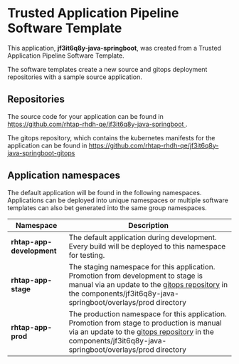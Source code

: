 # Trusted Application Pipeline Software Template

This application, **jf3it6q8y-java-springboot**, was created from a Trusted Application Pipeline Software Template.

The software templates create a new source and gitops deployment repositories with a sample source application. 

## Repositories

The source code for your application can be found in [https://github.com/rhtap-rhdh-qe/jf3it6q8y-java-springboot ](https://github.com/rhtap-rhdh-qe/jf3it6q8y-java-springboot ).
 
The gitops repository, which contains the kubernetes manifests for the application can be found in 
[https://github.com/rhtap-rhdh-qe/jf3it6q8y-java-springboot-gitops ](https://github.com/rhtap-rhdh-qe/jf3it6q8y-java-springboot-gitops ) 

## Application namespaces 

The default application will be found in the following namespaces. Applications can be deployed into unique namespaces or multiple software templates can also bet generated into the same group namespaces.  

|  Namespace   |  Description   |  
| -------- | -------- |   
| **rhtap-app-development** | The default application during development. Every build will be deployed to this namespace for testing. | 
| **rhtap-app-stage** | The staging namespace for this application. Promotion from development to stage is manual via an update to the [gitops repository](https://github.com/rhtap-rhdh-qe/jf3it6q8y-java-springboot-gitops ) in the components/jf3it6q8y-java-springboot/overlays/prod directory |  
| **rhtap-app-prod** | The production namespace for this application. Promotion from stage to production is manual via an update to the [gitops repository](https://github.com/rhtap-rhdh-qe/jf3it6q8y-java-springboot-gitops ) in the components/jf3it6q8y-java-springboot/overlays/prod directory | 